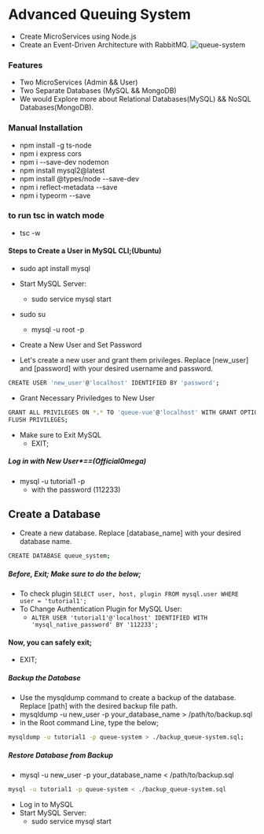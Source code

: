 
# Advanced Queuing System
* Create MicroServices using Node.js
* Create an Event-Driven Architecture with RabbitMQ.
![queue-system](https://github.com/Official0mega/Master-Backend/assets/122806822/106caadc-947b-47a5-84db-10aefe5e5edd)


### Features
* Two MicroServices (Admin && User)
* Two Separate Databases (MySQL && MongoDB)
* We would Explore more about Relational Databases(MySQL) && NoSQL Databases(MongoDB).


### Manual Installation
* npm install -g ts-node
* npm i express cors
* npm i --save-dev nodemon
* npm install mysql2@latest
* npm install @types/node --save-dev
* npm i reflect-metadata --save 
* npm i typeorm --save 


### to run tsc in watch mode
* tsc -w


#### Steps to Create a User in MySQL CLI;(Ubuntu)
* sudo apt install mysql

* Start MySQL Server:
   + sudo service mysql start

* sudo su 
    + mysql -u root -p

* Create a New User and Set Password
* Let's create a new user and grant them privileges. Replace [new_user] and [password] with your desired username and password.
```bash
CREATE USER 'new_user'@'localhost' IDENTIFIED BY 'password';
```

* Grant Necessary Priviledges to New User
```bash
GRANT ALL PRIVILEGES ON *.* TO 'queue-vue'@'localhost' WITH GRANT OPTION;
FLUSH PRIVILEGES;
```

* Make sure to Exit MySQL
   + EXIT;

##### Log in with New User*==(Official0mega)
* mysql -u tutorial1 -p
   + with the password (112233)


## Create a Database
* Create a new database. Replace [database_name] with your desired database name.
```bash
CREATE DATABASE queue_system;
```
##### Before, Exit; Make sure to do the below;
* To check plugin   `SELECT user, host, plugin FROM mysql.user WHERE user = 'tutorial1';`
* To Change Authentication Plugin for MySQL User:
   + `ALTER USER 'tutorial1'@'localhost' IDENTIFIED WITH 'mysql_native_password' BY '112233';`

#### Now, you can safely exit;
* EXIT;

##### Backup the Database
* Use the mysqldump command to create a backup of the database. Replace [path] with the desired backup file path.
* mysqldump -u new_user -p your_database_name > /path/to/backup.sql
* in the Root command Line, type the below;
```bash
mysqldump -u tutorial1 -p queue-system > ./backup_queue-system.sql;
```

##### Restore Database from Backup
* mysql -u new_user -p your_database_name < /path/to/backup.sql
```bash
mysql -u tutorial1 -p queue-system < ./backup_queue-system.sql
```


* Log in to MySQL
* Start MySQL Server:
   + sudo service mysql start